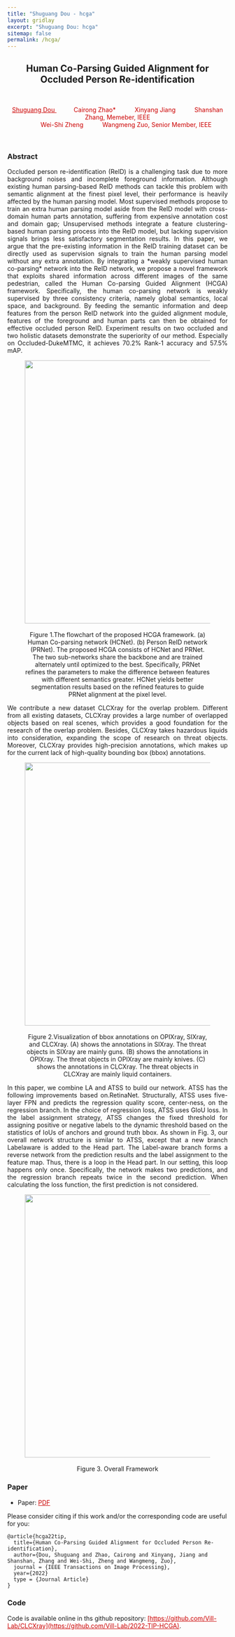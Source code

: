 ```yaml
---
title: "Shuguang Dou - hcga"
layout: gridlay
excerpt: "Shuguang Dou: hcga"
sitemap: false
permalink: /hcga/
---
```


[comment]: Title
<h2 align="center"> Human Co-Parsing Guided Alignment for Occluded Person Re-identification </h2>
<p>&nbsp;</p>

[comment]: Authors
<p style="text-align: center;">
<a href="https://shuguang-52.github.io/" style="color: #CC0000"> Shuguang Dou </a>
&nbsp;&nbsp;&nbsp;&nbsp;&nbsp;&nbsp;&nbsp;&nbsp;&nbsp;
<a style="color: #CC0000">Cairong Zhao*</a>
&nbsp;&nbsp;&nbsp;&nbsp;&nbsp;&nbsp;&nbsp;&nbsp;&nbsp;
<a style="color: #CC0000"> Xinyang Jiang </a>
&nbsp;&nbsp;&nbsp;&nbsp;&nbsp;&nbsp;&nbsp;&nbsp;&nbsp;
<a style="color: #CC0000">Shanshan Zhang, Memeber, IEEE </a> 
<br/>
 &nbsp;&nbsp;&nbsp;&nbsp;&nbsp;&nbsp;&nbsp;&nbsp;&nbsp;
<a style="color: #CC0000">Wei-Shi Zheng </a>
  &nbsp;&nbsp;&nbsp;&nbsp;&nbsp;&nbsp;&nbsp;&nbsp;&nbsp;
<a style="color: #CC0000">Wangmeng Zuo, Senior Member, IEEE </a>
<br/>
</p>
<p>&nbsp;</p>

[comment]: Abstract
<h3> Abstract </h3>
<p style="text-align:justify; text-justify:inter-ideograph;">Occluded person re-identification (ReID) is a challenging task due to more background noises and incomplete foreground information. Although existing human parsing-based ReID methods can tackle this problem with semantic alignment at the finest pixel level, their performance is heavily affected by the human parsing model. Most supervised methods propose to train an extra human parsing model aside from the ReID model with cross-domain human parts annotation, suffering from expensive annotation cost and domain gap; Unsupervised methods integrate a feature clustering-based human parsing process into the ReID model, but lacking supervision signals brings less satisfactory segmentation results. In this paper, we argue that the pre-existing information in the ReID training dataset can be directly used as supervision signals to train the human parsing model without any extra annotation. By integrating a *weakly supervised human co-parsing* network into the ReID network, we propose a novel framework that exploits shared information across different images of the same pedestrian, called the Human Co-parsing Guided Alignment (HCGA) framework.
Specifically, the human co-parsing network is weakly supervised by three consistency criteria, namely global semantics, local space, and background. By feeding the semantic information and deep
features from the person ReID network into the guided alignment module, features of the foreground and human parts can then be obtained for effective occluded person ReID. Experiment results on two occluded and two holistic datasets demonstrate the superiority of our method. Especially on Occluded-DukeMTMC, it achieves 70.2% Rank-1 accuracy and 57.5% mAP.</p>

<center>
<figure>
		<div id="projectid">
    <img src="{{ site.url }}{{ site.baseurl }}/images/pubpic/22_tip_hcga.png" width="600px" />
		</div>
<figcaption>
<br>
Figure 1.The flowchart of the proposed HCGA framework. (a) Human Co-parsing network (HCNet). (b) Person ReID network (PRNet). The proposed HCGA consists of HCNet and PRNet. The two sub-networks share the backbone and are trained alternately until optimized to the best. Specifically, PRNet refines the parameters to make the difference between features with different semantics greater. HCNet yields better segmentation results based on the refined features to guide PRNet alignment at the pixel level.

</figcaption>
</figure>
</center>

<p style="text-align:justify; text-justify:inter-ideograph;">
We contribute a new dataset CLCXray for the overlap problem. Different from all existing datasets, CLCXray provides a large number of overlapped objects based
on real scenes, which provides a good foundation for the research of the overlap problem. Besides, CLCXray takes hazardous liquids into consideration, expanding the
scope of research on threat objects. Moreover, CLCXray provides high-precision annotations, which makes up for the current lack of high-quality bounding box (bbox) annotations. </p>

<center>
<figure>
		<div id="projectid">
    <img src="{{ site.url }}{{ site.baseurl }}/images/projectpic/22_clcxray_bbox.png" width="600px" />
		</div>

<figcaption>
<br>
Figure 2.Visualization of bbox annotations on OPIXray, SIXray, and CLCXray. (A) shows the annotations in SIXray. The threat objects in SIXray are mainly guns. (B) shows the annotations in OPIXray. The threat objects in OPIXray are mainly knives. (C) shows the annotations in CLCXray. The threat objects in CLCXray are mainly liquid containers.
</figcaption>
</figure>
</center>
<p style="text-align:justify; text-justify:inter-ideograph;">In this paper, we combine LA and ATSS to build our network. ATSS has the following improvements based on.RetinaNet. Structurally, ATSS uses five-layer FPN and predicts the regression quality score, center-ness, on the regression branch. In the choice of regression loss, ATSS uses GIoU loss. In the label assignment strategy, ATSS changes the fixed threshold for assigning positive or negative labels to the dynamic threshold based on the statistics of IoUs of anchors and ground truth bbox. As shown in Fig. 3, our overall network structure is similar to ATSS, except that a new branch Labelaware is added to the Head part. The Label-aware branch forms a reverse network from the prediction results and the label assignment to the feature map. Thus, there is a loop in the Head part. In our setting, this loop happens only once. Specifically, the network makes two predictions, and the regression branch repeats twice in the second prediction. When calculating the loss function, the first prediction is not considered.</p>

<center>
<figure>
		<div id="projectid">
    <img src="{{ site.url }}{{ site.baseurl }}/images/projectpic/22_clcxray_pipeline.png" width="600px" />
		</div>
<figcaption>
<br>
Figure 3. Overall Framework
</figcaption>
</figure>
</center>


[comment]: Paper
<h3> Paper </h3>

- Paper: <a href="{{ site.url }}{{ site.baseurl }}/papers/22tifs_clcxray.pdf" style="color: #CC0000"> PDF </a>

Please consider citing if this work and/or the corresponding code are useful for you:

```
@article{hcga22tip,
  title={Human Co-Parsing Guided Alignment for Occluded Person Re-identification},
  author={Dou, Shuguang and Zhao, Cairong and Xinyang, Jiang and Shanshan, Zhang and Wei-Shi, Zheng and Wangmeng, Zuo},
  journal = {IEEE Transactions on Image Processing},
  year={2022}
  type = {Journal Article}
}
```

[comment]: Code
<h3> Code </h3>
Code is available online in ths github repository:
<a href="[https://github.com/Vill-Lab/CLCXray](https://github.com/Vill-Lab/2022-TIP-HCGA)" style="color: #CC0000">[https://github.com/Vill-Lab/CLCXray](https://github.com/Vill-Lab/2022-TIP-HCGA)</a>.
